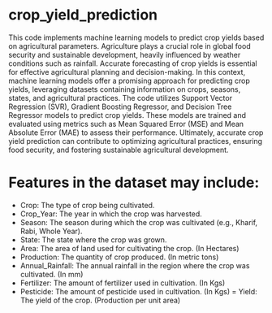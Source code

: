 # crop_yield_prediction
This code implements machine learning models to predict crop yields based on agricultural parameters. Agriculture plays a crucial role in global food security and sustainable development, heavily influenced by weather conditions such as rainfall. Accurate forecasting of crop yields is essential for effective agricultural planning and decision-making. In this context, machine learning models offer a promising approach for predicting crop yields, leveraging datasets containing information on crops, seasons, states, and agricultural practices. The code utilizes Support Vector Regression (SVR), Gradient Boosting Regressor, and Decision Tree Regressor models to predict crop yields. These models are trained and evaluated using metrics such as Mean Squared Error (MSE) and Mean Absolute Error (MAE) to assess their performance. Ultimately, accurate crop yield prediction can contribute to optimizing agricultural practices, ensuring food security, and fostering sustainable agricultural development.

# Features in the dataset may include:

- Crop: The type of crop being cultivated.
- Crop_Year: The year in which the crop was harvested.
- Season: The season during which the crop was cultivated (e.g., Kharif, Rabi, Whole Year).
- State: The state where the crop was grown.
- Area: The area of land used for cultivating the crop. (In Hectares)
- Production: The quantity of crop produced. (In metric tons)
- Annual_Rainfall: The annual rainfall in the region where the crop was cultivated. (In mm)
- Fertilizer: The amount of fertilizer used in cultivation. (In Kgs)
- Pesticide: The amount of pesticide used in cultivation. (In Kgs)
= Yield: The yield of the crop. (Production per unit area)
